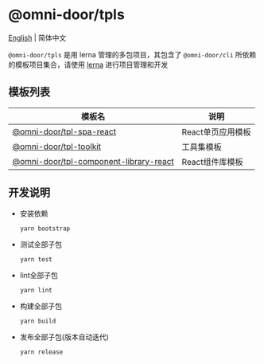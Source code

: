 # @omni-door/tpls

[English](./README.md) | 简体中文

`@omni-door/tpls` 是用 lerna 管理的多包项目，其包含了 `@omni-door/cli` 所依赖的模板项目集合，请使用 [lerna](https://lerna.js.org/) 进行项目管理和开发

## 模板列表
| 模板名 | 说明 |
| --- | --- |
| [@omni-door/tpl-spa-react](https://github.com/omni-door/tpls/tree/master/packages/tpl-spa-react#readme) | React单页应用模板 |
| [@omni-door/tpl-toolkit](https://github.com/omni-door/tpls/tree/master/packages/tpl-toolkit#readme) | 工具集模板 |
| [@omni-door/tpl-component-library-react](https://github.com/omni-door/tpls/tree/master/packages/tpl-component-library-react#readme) | React组件库模板 |

## 开发说明
- 安装依赖
  ```shell
  yarn bootstrap
  ```

- 测试全部子包
  ```shell
  yarn test
  ```

- lint全部子包
  ```shell
  yarn lint
  ```

- 构建全部子包
  ```shell
  yarn build
  ```

- 发布全部子包(版本自动迭代)
  ```shell
  yarn release
  ```